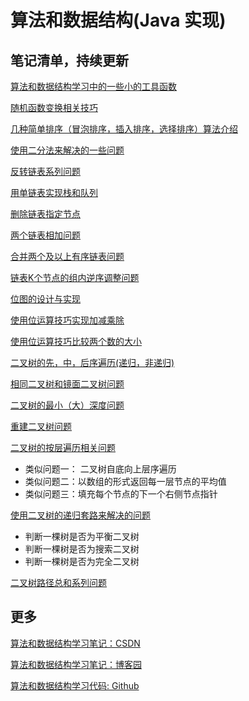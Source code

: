 # 算法和数据结构(Java 实现)

## 笔记清单，持续更新

[算法和数据结构学习中的一些小的工具函数](https://www.cnblogs.com/greyzeng/p/17118195.html)

[随机函数变换相关技巧](https://www.cnblogs.com/greyzeng/p/16618329.html)

[几种简单排序（冒泡排序，插入排序，选择排序）算法介绍](https://www.cnblogs.com/greyzeng/p/15186769.html)

[使用二分法来解决的一些问题](https://www.cnblogs.com/greyzeng/p/16622554.html)

[反转链表系列问题](https://www.cnblogs.com/greyzeng/p/17852345.html)

[用单链表实现栈和队列](https://github.com/GreyZeng/algorithm/blob/master/src/main/java/git/snippet/list/Code_LinkedListToQueueAndStack.java)

[删除链表指定节点](https://www.cnblogs.com/greyzeng/p/16629407.html)

[两个链表相加问题](https://www.cnblogs.com/greyzeng/p/16629407.html)

[合并两个及以上有序链表问题](https://www.cnblogs.com/greyzeng/p/7551789.html)

[链表K个节点的组内逆序调整问题](https://www.cnblogs.com/greyzeng/p/17859529.html)

[位图的设计与实现](https://www.cnblogs.com/greyzeng/p/16634282.html)

[使用位运算技巧实现加减乘除](https://www.cnblogs.com/greyzeng/p/16637476.html)

[使用位运算技巧比较两个数的大小](https://www.cnblogs.com/greyzeng/p/16641111.html)

[二叉树的先，中，后序遍历(递归，非递归)](https://www.cnblogs.com/greyzeng/articles/15941957.html)

[相同二叉树和镜面二叉树问题](https://www.cnblogs.com/greyzeng/articles/16971977.html)

[二叉树的最小（大）深度问题](https://www.cnblogs.com/greyzeng/p/16963808.html)

[重建二叉树问题](https://www.cnblogs.com/greyzeng/p/16715432.html)

[二叉树的按层遍历相关问题](https://www.cnblogs.com/greyzeng/p/16356829.html)
- 类似问题一： 二叉树自底向上层序遍历
- 类似问题二：以数组的形式返回每一层节点的平均值
- 类似问题三：填充每个节点的下一个右侧节点指针

[使用二叉树的递归套路来解决的问题](https://www.cnblogs.com/greyzeng/p/16703346.html)
- 判断一棵树是否为平衡二叉树
- 判断一棵树是否为搜索二叉树
- 判断一棵树是否为完全二叉树

[二叉树路径总和系列问题](https://www.cnblogs.com/greyzeng/p/15700243.html)

## 更多

[算法和数据结构学习笔记：CSDN](https://blog.csdn.net/hotonyhui/category_1250716.html)

[算法和数据结构学习笔记：博客园](https://www.cnblogs.com/greyzeng/category/2069297.html)

[算法和数据结构学习代码: Github](https://github.com/GreyZeng/algorithm)
